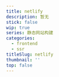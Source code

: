 ```yaml
---
title: netlify
description: 暂无
stick: false
wip: true
series: 静态网站构建
categories:
  - frontend
  - ssr
titleSlug: netlify
thumbnail: ''
top: false
---
```


